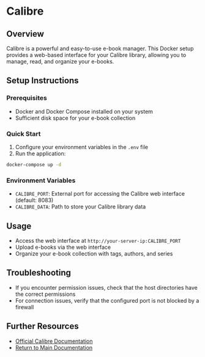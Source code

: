 # Calibre

## Overview
Calibre is a powerful and easy-to-use e-book manager. This Docker setup provides a web-based interface for your Calibre library, allowing you to manage, read, and organize your e-books.

## Setup Instructions

### Prerequisites
- Docker and Docker Compose installed on your system
- Sufficient disk space for your e-book collection

### Quick Start
1. Configure your environment variables in the `.env` file
2. Run the application:
```sh
docker-compose up -d
```

### Environment Variables
- `CALIBRE_PORT`: External port for accessing the Calibre web interface (default: 8083)
- `CALIBRE_DATA`: Path to store your Calibre library data

## Usage
- Access the web interface at `http://your-server-ip:CALIBRE_PORT`
- Upload e-books via the web interface
- Organize your e-book collection with tags, authors, and series

## Troubleshooting
- If you encounter permission issues, check that the host directories have the correct permissions
- For connection issues, verify that the configured port is not blocked by a firewall

## Further Resources
- [Official Calibre Documentation](https://calibre-ebook.com/help)
- [Return to Main Documentation](../README.md)
